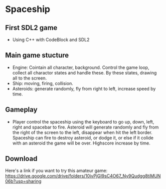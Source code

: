 # Spaceship
## First SDL2 game
- Using C++ with CodeBlock and SDL2
## Main game stucture 
- Engine: Cointain all character, background. Control the game loop, collect all charactor states and handle these.
By these states, drawing all to the screen.
- Ship: moving, firing, collision.
- Asteroids: generate randomly, fly from right to left, increase speed by time.
## Gameplay
- Player control the spaceship using the keyboard to go up, down, left, right and spacebar to fire. Asteroid will generate randomly and fly from the right of the screen to the left, disappear when hit the left border. Spaceship can fire to destroy asteroid, or dodge it, or else if it colide with an asteroid the game will be over. Highscore increase by time.

## Download
Here's a link if you want to try this amateur game: https://drive.google.com/drive/folders/10ivPjGI9sC4O67_Ny9Qudgg8tiMUN06b?usp=sharing
